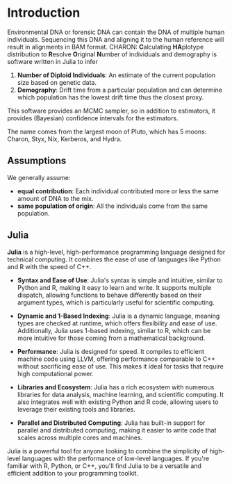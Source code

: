 # Introduction

Environmental DNA or forensic DNA can contain the DNA of multiple human individuals. Sequencing this DNA and aligning it to the human reference will result in alignments in BAM format. 
CHARON: **C**alculating **HA**plotype distribution to **R**esolve **O**riginal **N**umber of individuals and demography is software written in Julia to infer 

1. **Number of Diploid Individuals**: An estimate of the current population size based on genetic data.
2. **Demography**: Drift time from a particular population and can determine which population has the lowest drift time thus the closest proxy.

This software provides an MCMC sampler, so in addition to estimators, it provides (Bayesian) confidence intervals for the estimators.  

The name comes from the largest moon of Pluto, which has 5 moons: Charon, Styx, Nix, Kerberos, and Hydra.


## Assumptions

We generally assume:

- **equal contribution**: Each individual contributed more or less the same amount of DNA to the mix. 
- **same population of origin**: All the individuals come from the same population.

## Julia 

**Julia** is a high-level, high-performance programming language designed for technical computing. It combines the ease of use of languages like Python and R with the speed of C++.

- **Syntax and Ease of Use**: Julia's syntax is simple and intuitive, similar to Python and R, making it easy to learn and write. It supports multiple dispatch, allowing functions to behave differently based on their argument types, which is particularly useful for scientific computing.

- **Dynamic and 1-Based Indexing**: Julia is a dynamic language, meaning types are checked at runtime, which offers flexibility and ease of use. Additionally, Julia uses 1-based indexing, similar to R, which can be more intuitive for those coming from a mathematical background.

- **Performance**: Julia is designed for speed. It compiles to efficient machine code using LLVM, offering performance comparable to C++ without sacrificing ease of use. This makes it ideal for tasks that require high computational power.

- **Libraries and Ecosystem**: Julia has a rich ecosystem with numerous libraries for data analysis, machine learning, and scientific computing. It also integrates well with existing Python and R code, allowing users to leverage their existing tools and libraries.

- **Parallel and Distributed Computing**: Julia has built-in support for parallel and distributed computing, making it easier to write code that scales across multiple cores and machines.

Julia is a powerful tool for anyone looking to combine the simplicity of high-level languages with the performance of low-level languages. If you're familiar with R, Python, or C++, you'll find Julia to be a versatile and efficient addition to your programming toolkit.
